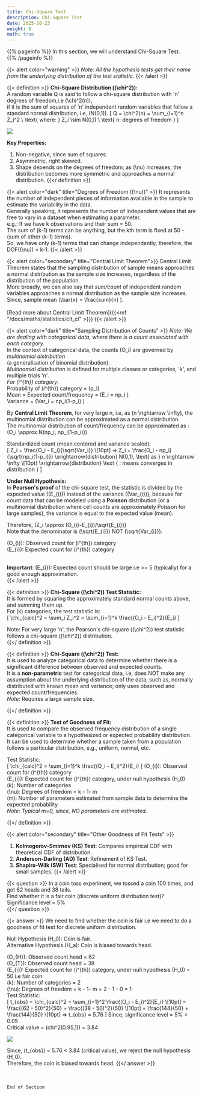 ```yaml
---
title: Chi-Square Test
description: Chi-Square Test
date: 2025-10-23
weight: 8
math: true
---
```


{{% pageinfo %}}
In this section, we will understand Chi-Square Test. <br>
{{% /pageinfo %}}

{{< alert color="warning" >}}
_Note_: _All the hypothesis tests get their name from the underlying distribution of the test statistic._
{{< /alert >}}

{{< definition >}}
**Chi-Square Distribution (\(\chi^2\)):** <br>
A random variable Q is said to follow a chi-square distribution with 'n' degrees of freedom,i.e \(\chi^2(n)\), <br>
if it is the sum of squares of 'n' independent random variables that follow a standard normal distribution, i.e, \(N(0,1)\).
\[
Q = \chi^2(n) = \sum_{i=1}^n Z_i^2 \\
\text{ where: } Z_i \sim N(0,1) \\
\text{ n: degrees of freedom }
\]

![](https://robosathi.com/images/chi_square_distribution.png)

**Key Properties:** <br>
1. Non-negative, since sum of squares.
2. Asymmetric, right skewed.
3. Shape depends on the degrees of freedom; as \(\nu\) increases, the distribution becomes more symmetric and 
approaches a normal distribution.
{{</ definition >}}

{{< alert color="dark" title="Degrees of Freedom (\(\nu\))" >}}
It represents the number of independent pieces of information available in the sample to estimate the variability in the data.<br>
Generally speaking, it represents the number of independent values that are free to vary in a dataset when 
estimating a parameter. <br>
e.g.: If we have k observations and their sum = 50. <br>
The sum of (k-1) terms can be anything, but the kth term is fixed at 50 - (sum of other (k-1) terms). <br>
So, we have only (k-1) terms that can change independently, therefore, the DOF(\(\nu\)) = k-1.
{{< /alert >}}

{{< alert color="secondary" title="Central Limit Theorem">}}
Central Limit Theorem states that the sampling distribution of sample means approaches a normal distribution as 
the sample size increases, regardless of the distribution of the population. <br>
More broadly, we can also say that _sum/count_ of independent random variables approaches a normal distribution as 
the sample size increases. <br>
Since, sample mean \(\bar{x} = \frac{sum}{n} \). <br><br>
[Read more about Central Limit Theorem]({{<ref "/docs/maths/statistics/clt_ci" >}})
{{< /alert >}}

{{< alert color="dark" title="Sampling Distribution of Counts" >}}
*Note: We are dealing with categorical data, where there is a count associated with each category.* <br>
In the context of categorical data, the counts \(O_i\) are governed by _multinomial distribution_ <br> 
(a generalisation of binomial distribution). <br>
_Multinomial distribution_ is defined for multiple classes or categories, 'k', and multiple trials 'n'. <br>
_For \(i^{th}\) category_: <br>
Probability of \(i^{th}\) category = \(p_i\) <br>
Mean = Expected count/frequency =  \(E_i = np_i \) <br>
Variance = \(Var_i = np_i(1-p_i) \) <br>

By **Central Limit Theorem**, for very large n, i.e, as \(n \rightarrow \infty\), the multinomial distribution can be approximated as a normal distribution. <br>
The multinomial distribution of count/frequency can be approximated as : <br>
\(O_i \approx N(np_i, np_i(1-p_i))\) <br>

Standardized count (mean centered and variance scaled): <br>
\[
Z_i = \frac{O_i - E_i}{\sqrt{Var_i}} \\[10pt]
=> Z_i = \frac{O_i - np_i}{\sqrt{np_i(1-p_i)}} \xrightarrow{distribution} N(0,1), \text{ as } n \rightarrow \infty \\[10pt]
\xrightarrow{distribution} \text { : means converges in distribution }
\]

**Under Null Hypothesis:** <br>
In **Pearson's proof** of the chi-square test, the statistic is divided by the expected value (\(E_{i}\)) instead of the variance (\(Var_{i}\)), 
because for count data that can be modeled using a **Poisson** distribution 
(or a multinomial distribution where cell counts are approximately Poisson for large samples), 
the variance is equal to the expected value (mean). <br>

Therefore, \(Z_i \approx (O_{i}-E_{i})/\sqrt{E_{i}}\)<br>
Note that the denominator is \(\sqrt{E_{i}}\) NOT \(\sqrt{Var_{i}}\). <br>

\(O_{i}\): Observed count for \(i^{th}\) category<br>
\(E_{i}\): Expected count for \(i^{th}\) category <br><br>

**Important**: \(E_{i}\): Expected count should be large i.e >= 5 (typically) for a good enough approximation. <br>
{{< /alert >}}
<br>

{{< definition >}}
**Chi-Square (\(\chi^2\)) Test Statistic:** <br>
It is formed by squaring the approximately standard normal counts above, and summing them up. <br>
For \(k\) categories, the test statistic is: <br>
\[
\chi_{calc}^2 = \sum_i Z_i^2 = \sum_{i=1}^k \frac{(O_i - E_i)^2}{E_i}
\]

Note: For very large 'n', the Pearson's chi-square (\(\chi^2\)) test statistic follows a chi-square (\(\chi^2\)) distribution. <br>
{{</ definition >}}
<br>

{{< definition >}}
**Chi-Square (\(\chi^2\)) Test:** <br>
It is used to analyze categorical data to determine whether there is a significant difference between observed and expected counts. <br>
It is a **non-parametric** test for categorical data, i.e, does NOT make any assumption about the underlying distribution 
of the data, such as, normally distributed with known mean and variance; only uses observed and expected count/frequencies. <br>
_Note_: Requires a large sample size.

{{</ definition >}}
<br>

{{< definition >}}
**Test of Goodness of Fit:** <br>
It is used to compare the observed frequency distribution of a single categorical variable to a hypothesized or expected 
probability distribution. <br>
It can be used to determine whether a sample taken from a population follows a particular distribution, 
e.g., uniform, normal, etc. <br>

Test Statistic: <br>
\[
\chi_{calc}^2 = \sum_{i=1}^k \frac{(O_i - E_i)^2}{E_i}
\]
\(O_{i}\): Observed count for \(i^{th}\) category<br>
\(E_{i}\): Expected count for \(i^{th}\) category, under null hypothesis \(H_0\) <br>
\(k\): Number of categories <br>
\(\nu\): Degrees of freedom = k - 1- m<br>
\(m\): Number of parameters estimated from sample data to determine the expected probability <br>
_Note: Typical m=0, since, NO parameters are estimated._

{{</ definition >}}
<br>

{{< alert color="secondary" title="Other Goodness of Fit Tests" >}}
1. **Kolmogorov-Smirnov (KS) Test**: Compares empirical CDF with theoretical CDF of distribution.
2. **Anderson-Darling (AD) Test**: Refinement of KS Test.
3. **Shapiro-Wilk (SW) Test**: Specialised for normal distribution; good for small samples.
{{< /alert >}}

{{< question >}}
In a coin toss experiment, we tossed a coin 100 times, and got 62 heads and 38 tails. <br>
Find whether it is a fair coin (discrete uniform distribution test)? <br>
Significance level = 5% <br>
{{</ question >}}

{{< answer >}}
We need to find whether the coin is fair i.e we need to do a goodness of fit test for discrete uniform distribution. <br>

Null Hypothesis \(H_0\): Coin is fair. <br>
Alternative Hypothesis \(H_a\): Coin is biased towards head. <br>

\(O_{H}\): Observed count head = 62 <br>
\(O_{T}\): Observed count head = 38 <br>
\(E_{i}\): Expected count for \(i^{th}\) category, under null hypothesis \(H_0\) = 50 i.e fair coin <br>
\(k\): Number of categories = 2 <br>
\(\nu\): Degrees of freedom = k - 1- m = 2 - 1 - 0 = 1<br>
Test Statistic: <br>
\[
t_{obs} = \chi_{calc}^2 = \sum_{i=1}^2 \frac{(O_i - E_i)^2}{E_i} \\[10pt]
= \frac{(62 - 50)^2}{50} + \frac{(38 - 50)^2}{50} \\[10pt]
= \frac{144}{50} + \frac{144}{50} \\[10pt]
=> t_{obs} = 5.76
\]
Since, significance level = 5% = 0.05 <br>
Critical value = \(chi^2(0.95,1)\) = 3.84 <br>

![](https://robosathi.com/images/chi_square_gof.png)

Since, \(t_{obs}\) = 5.76 < 3.84 (critical value), we reject the null hypothesis \(H_0\). <br>
Therefore, the coin is biased towards head.
{{</ answer >}}


<br><br>
```End of Section```